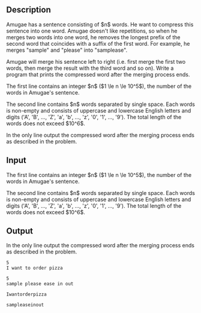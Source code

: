 ## Description

<div><p>Amugae has a sentence consisting of $n$ words. He want to compress this sentence into one word. Amugae doesn't like repetitions, so when he merges two words into one word, he removes the longest prefix of the second word that coincides with a suffix of the first word. For example, he merges "<span class="tex-font-style-tt">sample</span>" and "<span class="tex-font-style-tt">please</span>" into "<span class="tex-font-style-tt">samplease</span>".</p><p>Amugae will merge his sentence left to right (i.e. first merge the first two words, then merge the result with the third word and so on). Write a program that prints the compressed word after the merging process ends.</p></div><div class="input-specification"><p>The first line contains an integer $n$ ($1 \le n \le 10^5$), the number of the words in Amugae's sentence.</p><p>The second line contains $n$ words separated by single space. Each words is non-empty and consists of uppercase and lowercase English letters and digits ('<span class="tex-font-style-tt">A</span>', '<span class="tex-font-style-tt">B</span>', ..., '<span class="tex-font-style-tt">Z</span>', '<span class="tex-font-style-tt">a</span>', '<span class="tex-font-style-tt">b</span>', ..., '<span class="tex-font-style-tt">z</span>', '<span class="tex-font-style-tt">0</span>', '<span class="tex-font-style-tt">1</span>', ..., '<span class="tex-font-style-tt">9</span>'). The total length of the words does not exceed $10^6$.</p></div><div class="output-specification"><p>In the only line output the compressed word after the merging process ends as described in the problem.</p></div>

## Input

<p>The first line contains an integer $n$ ($1 \le n \le 10^5$), the number of the words in Amugae's sentence.</p><p>The second line contains $n$ words separated by single space. Each words is non-empty and consists of uppercase and lowercase English letters and digits ('<span class="tex-font-style-tt">A</span>', '<span class="tex-font-style-tt">B</span>', ..., '<span class="tex-font-style-tt">Z</span>', '<span class="tex-font-style-tt">a</span>', '<span class="tex-font-style-tt">b</span>', ..., '<span class="tex-font-style-tt">z</span>', '<span class="tex-font-style-tt">0</span>', '<span class="tex-font-style-tt">1</span>', ..., '<span class="tex-font-style-tt">9</span>'). The total length of the words does not exceed $10^6$.</p>

## Output

<p>In the only line output the compressed word after the merging process ends as described in the problem.</p>





```input1
5
I want to order pizza
```




```input2
5
sample please ease in out
```




```output1
Iwantorderpizza
```




```output2
sampleaseinout
```


